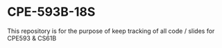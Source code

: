 # CPE-593B-18S
This repository is for the purpose of keep tracking of all code / slides for CPE593 &amp; CS61B

